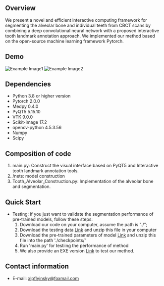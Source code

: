 ## Overview
We present a novel and efficient interactive computing framework for segmenting the alveolar bone and individual teeth from CBCT scans by combining a deep convolutional neural network with a proposed interactive tooth landmark annotation approach. We implemented our method based on the open-source machine learning framework Pytorch. 

## Demo
![Example Image1](https://github.com/appiek/Interactive_CNN_based_CBCT_Segmentation_Pytorch_Demo/Demo1.png)
![Example Image2](https://github.com/appiek/Interactive_CNN_based_CBCT_Segmentation_Pytorch_Demo/Demo2.png)


## Dependencies
* Python 3.8 or higher version
* Pytorch 2.0.0
* Medpy 0.4.0
* PyQT5 5.15.10
* VTK 9.0.0
* Scikit-image 17.2
* opencv-python 4.5.3.56
* Numpy
* Scipy

## Composition of code
1. main.py: Construct the visual interface based on PyQT5 and Interactive tooth landmark annotation tools.
2. /nets: model construction
3. Tooth_Alveolar_Construction.py: Implementation of the alveolar bone and segmentation.

## Quick Start
* Testing: if you just want to validate the segmentation performance of pre-trained models, follow these steps:
   1. Download our code on your computer, assume the path is "./";
   2. Download the testing data [Link](https://pan.baidu.com/s/1nIrYfkmogeZHI0NCFZRxHw?pwd=1234) and unzip this file in your computer
   3. Download the pre-trained parameters of model [Link](https://pan.baidu.com/s/1BhCx5SayUGWYTipsPQl-AA?pwd=1234) and unzip this file into the path './checkpoints/'
   4. Run 'main.py' for testiing the performance of method
   5. We also provide an EXE version [Link](https://pan.baidu.com/s/1Hzh2eHhx1SX6ulNakvY2Zw?pwd=1234) to test our method. 

## Contact information  
* E-mail: xlpflyinsky@foxmail.com
